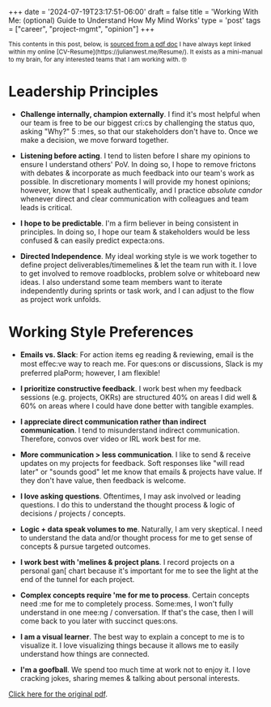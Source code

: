 +++
date = '2024-07-19T23:17:51-06:00'
draft = false
title = 'Working With Me: (optional) Guide to Understand How My Mind Works'
type = 'post'
tags = ["career", "project-mgmt", "opinion"]
+++

  <style type="text/css">
        .e-mail:before {
            content: attr(data-website) "\0040" attr(data-user);
            unicode-bidi: bidi-override;
            direction: rtl;
        }
    </style>

<div style="font-size: 12px;">
This contents in this post, below, is <a href="https://julianwest.me/Resume/Working%20with%20Julian.pdf">sourced from a pdf doc</a> I have always kept linked within my online [CV-Resume](https://julianwest.me/Resume/).  It exists as a mini-manual to my brain, for any interested teams that I am working with. 🤓 
</div>

# Leadership Principles <br />
- **Challenge internally, champion externally**. I find it's most helpful when our team is free
to be our biggest cri:cs by challenging the status quo, asking "Why?" 5 :mes, so that our
stakeholders don't have to. Once we make a decision, we move forward together. <br />

- **Listening before acting**. I tend to listen before I share my opinions to ensure I
understand others' PoV. In doing so, I hope to remove frictons with debates & incorporate
as much feedback into our team's work as possible. In discretionary moments I will provide my
honest opinions; however, know that I speak authentically, and I practice *absolute candor*
whenever direct and clear communication with colleagues and team leads is critical. <br />

- **I hope to be predictable**. I'm a firm believer in being consistent in principles. In doing so,
I hope our team & stakeholders would be less confused & can easily predict expecta:ons. <br />

- **Directed Independence**. My ideal working style is we work together to define project
deliverables/timemelines & let the team run with it. I love to get involved to remove roadblocks,
problem solve or whiteboard new ideas. I also understand some team members want to iterate
independently during sprints or task work, and I can adjust to the flow as project work unfolds.  <br />

# Working Style Preferences

- **Emails vs. Slack**: For action items eg reading & reviewing, email is the most eﬀec:ve way
to reach me. For ques:ons or discussions, Slack is my preferred plaPorm; however, I am flexible! <br />

- **I prioritize constructive feedback**. I work best when my feedback sessions (e.g. projects,
OKRs) are structured 40% on areas I did well & 60% on areas where I could have done better
with tangible examples. <br />

- **I appreciate direct communication rather than indirect communication**. I tend to
misunderstand indirect communication. Therefore, convos over video or IRL work best for me. <br />

- **More communication > less communication**. I like to send & receive updates on my
projects for feedback. Soft responses like "will read later" or "sounds good" let me know that
emails & projects have value. If they don't have value, then feedback is welcome. <br />

- **I love asking questions**. Oftentimes, I may ask involved or leading questions. I do this to understand
the thought process & logic of decisions / projects / concepts. <br />

- **Logic + data speak volumes to me**. Naturally, I am very skeptical. I need to understand
the data and/or thought process for me to get sense of concepts & pursue targeted outcomes. <br />

- **I work best with 'melines & project plans**. I record projects on a personal gan[ chart
because it's important for me to see the light at the end of the tunnel for each project. <br />

- **Complex concepts require 'me for me to process**. Certain concepts need :me for me to
completely process. Some:mes, I won't fully understand in one mee:ng / conversation. If that's
the case, then I will come back to you later with succinct ques:ons. <br />

- **I am a visual learner**. The best way to explain a concept to me is to visualize it. I love
visualizing things because it allows me to easily understand how things are connected. <br />

- **I'm a goofball**. We spend too much time at work not to enjoy it. I love cracking
jokes, sharing memes & talking about personal interests. <br />


<a href="https://julianwest.me/Resume/Working%20with%20Julian.pdf">Click here for the original pdf</a>.